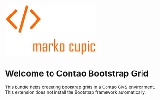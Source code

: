 ![Alt text](docs/logo.png?raw=true "logo")


# Welcome to Contao Bootstrap Grid
This bundle helps creeating bootstrap grids in a Contao CMS environment. This extension does not install the Bootstrap framework automatically.
